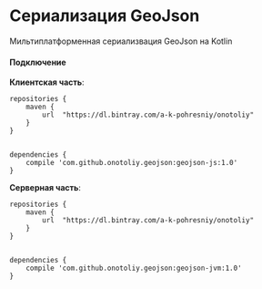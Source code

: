 # Сериализация GeoJson

Мильтиплатформенная сериализвация GeoJson на Kotlin

#### Подключение

**Клиентская часть**:
```
repositories {
    maven {
        url  "https://dl.bintray.com/a-k-pohresniy/onotoliy"
    }
}


dependencies {
    compile 'com.github.onotoliy.geojson:geojson-js:1.0'
}
```

**Серверная часть**:
```
repositories {
    maven {
        url  "https://dl.bintray.com/a-k-pohresniy/onotoliy"
    }
}


dependencies {
    compile 'com.github.onotoliy.geojson:geojson-jvm:1.0'
}
```